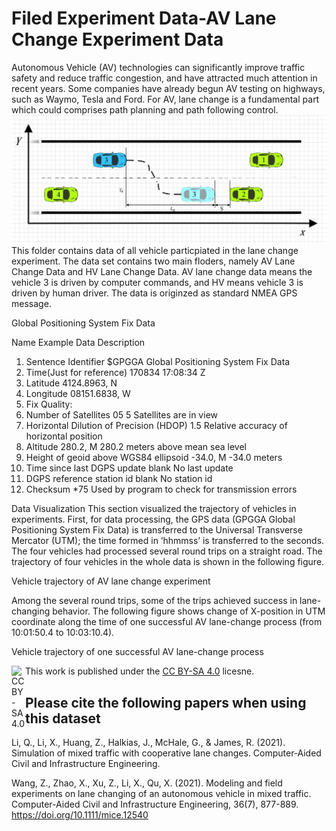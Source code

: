 # Filed Experiment Data-AV Lane Change Experiment Data
Autonomous Vehicle (AV) technologies can significantly improve traffic safety and reduce traffic congestion, and have attracted much attention in recent years. Some companies have already begun AV testing on highways, such as Waymo, Tesla and Ford. For AV, lane change is a fundamental part which could comprises path planning and path following control.
![](https://github.com/sgzzgit/Autonomous-Vehicle-Lane-Change-Experiment-Data/blob/master/Lane%20Change.JPG)
This folder contains data of all vehicle particpiated in the lane change experiment.
The data set contains two main floders, namely AV Lane Change Data and HV Lane Change Data. AV lane change data means the vehicle 3 is driven by computer commands, and HV means vehicle 3 is driven by human driver.
The data is originzed as standard NMEA GPS message. 

Global Positioning System Fix Data  

Name									Example Data	Description  
1. Sentence Identifier						$GPGGA			Global Positioning System Fix Data  
2. Time(Just for reference)				170834			17:08:34 Z  
3. Latitude								4124.8963, N  	  
4. Longitude								08151.6838, W  	
5. Fix Quality:  
6. Number of Satellites					05				5 Satellites are in view  
7. Horizontal Dilution of Precision (HDOP)	1.5				Relative accuracy of horizontal position  
8. Altitude								280.2, M		280.2 meters above mean sea level  
9. Height of geoid above WGS84 ellipsoid	-34.0, M		-34.0 meters  
10. Time since last DGPS update	blank		No 	last update  
11. DGPS reference station id	blank	No station id  
12. Checksum								*75				Used by program to check for transmission errors  

Data Visualization
This section visualized the trajectory of vehicles in experiments.
First, for data processing, the GPS data (GPGGA Global Positioning System Fix Data) is transferred to the Universal Transverse Mercator (UTM); the time formed in ‘hhmmss’ is transferred to the seconds.
The four vehicles had processed several round trips on a straight road. The trajectory of four vehicles in the whole data is shown in the following figure.
 
Vehicle trajectory of AV lane change experiment

Among the several round trips, some of the trips achieved success in lane-changing behavior. The following figure shows change of X-position in UTM coordinate along the time of one successful AV lane-change process (from 10:01:50.4 to 10:03:10.4).
 
Vehicle trajectory of one successful AV lane-change process

This work is published under the [CC BY-SA 4.0](https://creativecommons.org/licenses/by-nc/4.0/legalcode) licesne.
<img align="left" alt="CC BY-SA 4.0" width="22px" src="https://mirrors.creativecommons.org/presskit/buttons/88x31/png/by-sa.png" />
## Please cite the following papers when using this dataset
Li, Q., Li, X., Huang, Z., Halkias, J., McHale, G., & James, R. (2021). Simulation of mixed traffic with cooperative lane changes. Computer‐Aided Civil and Infrastructure Engineering.

Wang, Z., Zhao, X., Xu, Z., Li, X., Qu, X. (2021). Modeling and field experiments on lane changing of an autonomous vehicle in mixed traffic. Computer-Aided Civil and Infrastructure Engineering, 36(7), 877-889. https://doi.org/10.1111/mice.12540
